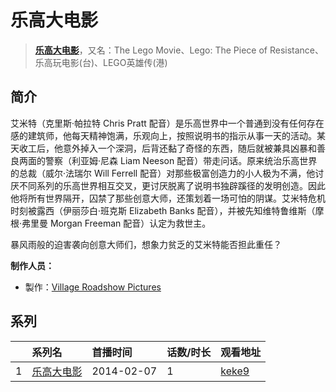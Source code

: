 # 乐高大电影


> <u>**[乐高大电影](https://bgm.tv/subject/95784)**</u>，又名：The Lego Movie、Lego: The Piece of Resistance、乐高玩电影(台)、LEGO英雄传(港)

## 简介

艾米特（克里斯·帕拉特 Chris Pratt 配音）是乐高世界中一个普通到没有任何存在感的建筑师，他每天精神饱满，乐观向上，按照说明书的指示从事一天的活动。某天收工后，他意外掉入一个深洞，后背还黏了奇怪的东西，随后就被兼具凶暴和善良两面的警察（利亚姆·尼森 Liam Neeson 配音）带走问话。原来统治乐高世界的总裁（威尔·法瑞尔 Will Ferrell 配音）对那些极富创造力的小人极为不满，他讨厌不同系列的乐高世界相互交叉，更讨厌脱离了说明书独辟蹊径的发明创造。因此他将所有世界隔开，囚禁了那些创意大师，还策划着一场可怕的阴谋。艾米特危机时刻被露西（伊丽莎白·班克斯 Elizabeth Banks 配音），并被先知维特鲁维斯（摩根·弗里曼 Morgan Freeman 配音）认定为救世主。 

暴风雨般的迫害袭向创意大师们，想象力贫乏的艾米特能否担此重任？

**制作人员：**
- 製作：[Village Roadshow Pictures](https://bgm.tv/person/58746)



## 系列

|     | 系列名   | 首播时间       | 话数/时长 | 观看地址                                                    |
| :-- | :---- | :--------- | :---- | :------------------------------------------------------ |
| 1   |[乐高大电影](https://bgm.tv/subject/95784)| 2014-02-07 | 1     | [keke9](https://www.keke9.app/play/177043-4-32453.html) |

